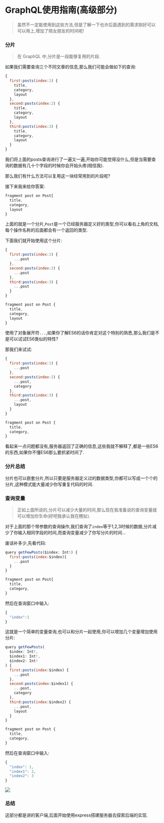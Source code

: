 # GraphQL使用指南(高级部分)

> 虽然不一定能使用到这些方法,但是了解一下也许后面遇到的需求刚好可以可以用上,增加了陪女朋友的时间呢!

### 分片

> 在 GraphQL 中,分片是一段能够复用的片段.

如果我们需要查询三个不同文章的信息,那么我们可能会做如下的查询:

```js
{
  first:posts(index:1) {
    title,
    category,
    layout
  },
  second:posts(index:2) {
    title,
    category,
    layout
  },
  third:posts(index:3) {
    title,
    category,
    layout
  }
}
```

我们将上面的posts查询进行了一遍又一遍,开始你可能觉得没什么,但是当需要查询的数据有几十个字段的时候你会开始头疼(相信我).

那么我们有什么方法可以复用这一块经常用到的片段呢?

接下来我来给你答案:

```js
fragment post on Post{
  title,
  category,
  layout
}
```

上面的就是一个分片,`Post`是一个已经服务器定义好的类型,你可以看右上角的文档,每个操作名称的后面都会有一个返回的类型.

下面我们就开始使用这个分片:

```js
{
  first:posts(index:1) {
    ...post
  },
  second:posts(index:2) {
    ...post
  },
  third:posts(index:3) {
    ...post
  }
}

fragment post on Post {
  title,
  category,
  layout
}
```

使用了对象展开符`...`,如果你了解ES6的话你肯定对这个特别的熟悉,那么我们是不是可以试试ES6类似的特性?

那我们来试试:

```js
{
  first:posts(index:1) {
    ...post
  },
  second:posts(index:2) {
    ...post,
    category
  },
  third:posts(index:3) {
    ...post,
    layout
  }
}

fragment post on Post {
  title,
  category,
}
```

看起来一点问题都没有,服务器返回了正确的信息,这些我就不解释了,都是一些ES6的东西,如果你不懂ES6那么要抓紧时间了.

### 分片总结

分片也可以嵌套分片,所以只要是服务器定义过的数据类型,你都可以写成一个个的分片,这种模式能大量减少你写重复代码的时间.

### 查询变量

> 正如上面所说的,分片可以减少大量的时间,那么现在我准备说的查询变量就可以增加你生命(好吧我承认我在瞎扯).

对于上面的那个带参数的查询操作,我们查询了`index`等于1,2,3时候的数据,分片减少了你输入相同字段的时间,而查询变量减少了你写分片的时间...

废话补多少,先看代码:

```js
query getFewPosts($index: Int!) {
  first:posts(index:$index){
    ...post
  }
}

fragment post on Post{
  title,
  category,
}
```

然后在查询窗口中输入:

```js
{
  "index":1
}
```

这就是一个简单的变量查询,也可以和分片一起使用,你可以增加几个变量增加使用分片:

```js
query getFewPosts(
  $index: Int!,
  $index1: Int!,
  $index2: Int!
) {
  first:posts(index:$index) {
    ...post
  },
  second:posts(index:$index1) {
    ...post,
    category
  },
  third:posts(index:$index2) {
    ...post,
    layout
  }
}

fragment post on Post {
  title,
  category,
}
```

然后在查询窗口中输入:

```js
{
  "index": 1,
  "index1": 2,
  "index2": 3
}
```

![](http://ww3.sinaimg.cn/large/006y8lVagw1facmao3hrsj30v50jcgol.jpg)

### 总结

这部分都是讲的客户端,后面开始使用express搭建服务器去探索后端的实现.